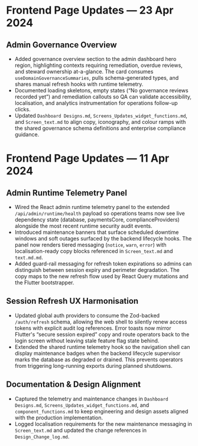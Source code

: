 # Frontend Page Updates — 23 Apr 2024

## Admin Governance Overview
- Added governance overview section to the admin dashboard hero region,
  highlighting contexts requiring remediation, overdue reviews, and steward
  ownership at-a-glance. The card consumes `useDomainGovernanceSummaries`, pulls
  schema-generated types, and shares manual refresh hooks with runtime telemetry.
- Documented loading skeletons, empty states (“No governance reviews recorded yet”)
  and remediation callouts so QA can validate accessibility, localisation, and
  analytics instrumentation for operations follow-up clicks.
- Updated `Dashboard Designs.md`, `Screens_Updates_widget_functions.md`, and
  `Screen_text.md` to align copy, iconography, and colour ramps with the shared
  governance schema definitions and enterprise compliance guidance.

# Frontend Page Updates — 11 Apr 2024

## Admin Runtime Telemetry Panel
- Wired the React admin runtime telemetry panel to the extended `/api/admin/runtime/health` payload so operations teams now see
  live dependency state (database, paymentsCore, complianceProviders) alongside the most recent runtime security audit events.
- Introduced maintenance banners that surface scheduled downtime windows and soft outages surfaced by the backend lifecycle
  hooks. The panel now renders tiered messaging (`notice`, `warn`, `error`) with localisation-ready copy blocks referenced in
  `Screen_text.md` and `text.md.md`.
- Added guard-rail messaging for refresh token expirations so admins can distinguish between session expiry and perimeter
  degradation. The copy maps to the new refresh flow used by React Query mutations and the Flutter bootstrapper.

## Session Refresh UX Harmonisation
- Updated global auth providers to consume the Zod-backed `/auth/refresh` schema, allowing the web shell to silently renew
  access tokens with explicit audit log references. Error toasts now mirror Flutter's “secure session expired” copy and route
  operators back to the login screen without leaving stale feature flag state behind.
- Extended the shared runtime telemetry hook so the navigation shell can display maintenance badges when the backend lifecycle
  supervisor marks the database as degraded or drained. This prevents operators from triggering long-running exports during
  planned shutdowns.

## Documentation & Design Alignment
- Captured the telemetry and maintenance changes in `Dashboard Designs.md`, `Screens_Updates_widget_functions.md`, and
  `component_functions.md` to keep engineering and design assets aligned with the production implementation.
- Logged localisation requirements for the new maintenance messaging in `Screen_text.md` and updated the change references in
  `Design_Change_log.md`.
